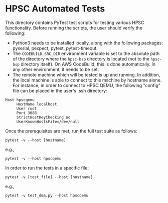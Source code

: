 HPSC Automated Tests
====================

This directory contains PyTest test scripts for testing various HPSC
functionality.  Before running the scripts, the user should verify the
following:
* Python3 needs to be installed locally, along with the following packages:
pyserial, pexpect, pytest, pytest-timeout.
* The `CODEBUILD_SRC_DIR` environment variable is set to the absolute path
of the directory where the `hpsc-bsp` directory is located (not to the
`hpsc-bsp` directory itself).  On AWS CodeBuild, this is done automatically.
In any other environment, it needs to be set.
* The remote machine which will be tested is up and running.  In addition,
the local machine is able to connect to this machine by hostname alone.
For instance, in order to connect to HPSC QEMU, the following "config" file
can be placed in the user's .ssh directory:

```shell
Host hpscqemu
     HostName localhost
     User root
     Port 3088
     StrictHostKeyChecking no
     UserKnownHostsFile=/dev/null
```

Once the prerequisites are met, run the full test suite as follows:

    pytest -v --host [hostname]

e.g.,

    pytest -v --host hpscqemu

In order to run the tests in a specific file:

    pytest -v [test_file] --host [hostname]

e.g.,

    pytest -v test_dma.py --host hpscqemu
